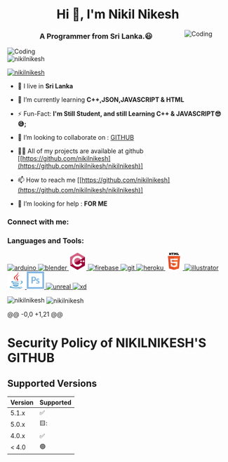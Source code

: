 <h1 align="center">Hi 👋, I'm Nikil Nikesh</h1><img align="right"alt="Coding"width="100"src="[https://chrisdillustration.com/mummy-walk-cycle-gif-animation](https://pro2-bar-s3-cdn-cf1.myportfolio.com/046b515da4a56aec497c8fcb3e367f7e/251449c42b1412141f4b74e8_rw_600.gif?h=d0d9a907e4319be4d91b2d27480c59ed)">
<h3 align="center">A Programmer from Sri Lanka.😃</h3>
<img align="right"alt="Coding"width="800"src="https://cdn.dribbble.com/users/1162077/screenshots/3848914/programmer.gif">

<p align="left"> <img src="https://komarev.com/ghpvc/?username=nikilnikesh&label=Profile%20views&color=0e75b6&style=flat" alt="nikilnikesh" /> </p>

<p align="left"> <a href="https://github.com/ryo-ma/github-profile-trophy"><img src="https://github-profile-trophy.vercel.app/?username=nikilnikesh" alt="nikilnikesh" /></a> </p>

- 🔭 I live in **Sri Lanka**

- 🌱 I’m currently learning **C++,JSON,JAVASCRIPT & HTML**

- ⚡ Fun-Fact: **I'm Still Student, and still Learning C++ & JAVASCRIPT😎 😅;**

- 👯 I’m looking to collaborate on : [GITHUB]([https://github.com/nikilnikesh](https://github.com/nikilnikesh/nikilnikesh))

- 👨‍💻 All of my projects are available at github [[https://github.com/nikilnikesh](https://github.com/nikilnikesh/nikilnikesh)]

- 📫 How to reach me [[https://github.com/nikilnikesh](https://github.com/nikilnikesh/nikilnikesh)]

- 🤔 I’m looking for help : **FOR ME**

<h3 align="left">Connect with me:</h3>
<p align="left">
</p>

<h3 align="left">Languages and Tools:</h3>
<p align="left"> <a href="https://www.arduino.cc/" target="_blank" rel="noreferrer"> <img src="https://cdn.worldvectorlogo.com/logos/arduino-1.svg" alt="arduino" width="40" height="40"/> </a> <a href="https://www.blender.org/" target="_blank" rel="noreferrer"> <img src="https://download.blender.org/branding/community/blender_community_badge_white.svg" alt="blender" width="40" height="40"/> </a> <a href="https://www.w3schools.com/cpp/" target="_blank" rel="noreferrer"> <img src="https://raw.githubusercontent.com/devicons/devicon/master/icons/cplusplus/cplusplus-original.svg" alt="cplusplus" width="40" height="40"/> </a> <a href="https://firebase.google.com/" target="_blank" rel="noreferrer"> <img src="https://www.vectorlogo.zone/logos/firebase/firebase-icon.svg" alt="firebase" width="40" height="40"/> </a> <a href="https://git-scm.com/" target="_blank" rel="noreferrer"> <img src="https://www.vectorlogo.zone/logos/git-scm/git-scm-icon.svg" alt="git" width="40" height="40"/> </a> <a href="https://heroku.com" target="_blank" rel="noreferrer"> <img src="https://www.vectorlogo.zone/logos/heroku/heroku-icon.svg" alt="heroku" width="40" height="40"/> </a> <a href="https://www.w3.org/html/" target="_blank" rel="noreferrer"> <img src="https://raw.githubusercontent.com/devicons/devicon/master/icons/html5/html5-original-wordmark.svg" alt="html5" width="40" height="40"/> </a> <a href="https://www.adobe.com/in/products/illustrator.html" target="_blank" rel="noreferrer"> <img src="https://www.vectorlogo.zone/logos/adobe_illustrator/adobe_illustrator-icon.svg" alt="illustrator" width="40" height="40"/> </a> <a href="https://www.java.com" target="_blank" rel="noreferrer"> <img src="https://raw.githubusercontent.com/devicons/devicon/master/icons/java/java-original.svg" alt="java" width="40" height="40"/> </a> <a href="https://www.photoshop.com/en" target="_blank" rel="noreferrer"> <img src="https://raw.githubusercontent.com/devicons/devicon/master/icons/photoshop/photoshop-line.svg" alt="photoshop" width="40" height="40"/> </a> <a href="https://unrealengine.com/" target="_blank" rel="noreferrer"> <img src="https://raw.githubusercontent.com/kenangundogan/fontisto/036b7eca71aab1bef8e6a0518f7329f13ed62f6b/icons/svg/brand/unreal-engine.svg" alt="unreal" width="40" height="40"/> </a> <a href="https://www.adobe.com/products/xd.html" target="_blank" rel="noreferrer"> <img src="https://cdn.worldvectorlogo.com/logos/adobe-xd.svg" alt="xd" width="40" height="40"/> </a> </p>

<p><img align="left" src="https://github-readme-stats.vercel.app/api/top-langs?username=nikilnikesh&show_icons=true&locale=en&layout=compact" alt="nikilnikesh" /></p>

<p>&nbsp;<img align="center" src="https://github-readme-stats.vercel.app/api?username=nikilnikesh&show_icons=true&locale=en" alt="nikilnikesh" /></p>



@@ -0,0 +1,21 @@
# Security Policy of NIKILNIKESH'S GITHUB

## Supported Versions



| Version | Supported          |
| ------- | ------------------ |
| 5.1.x   | :white_check_mark: |
| 5.0.x   | 🟨:                |
| 4.0.x   | :white_check_mark: |
| < 4.0   | 🟢                |


